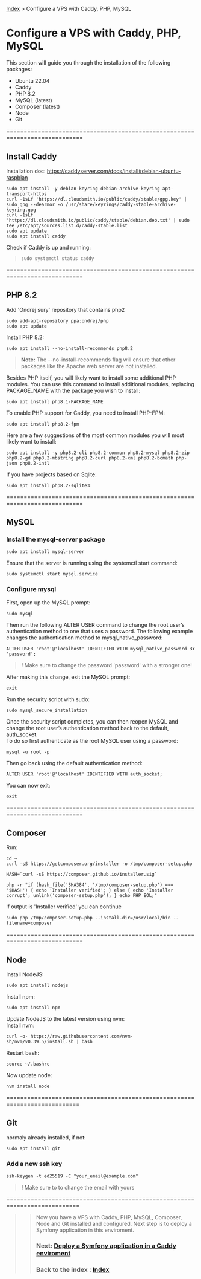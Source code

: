 [Index](../README.md) > Configure a VPS with Caddy, PHP, MySQL

# Configure a VPS with Caddy, PHP, MySQL

This section will guide you through the installation of the following packages:
- Ubuntu 22.04
- Caddy
- PHP 8.2
- MySQL (latest)
- Composer (latest)
- Node
- Git

============================================================================

## Install Caddy

Installation doc:
https://caddyserver.com/docs/install#debian-ubuntu-raspbian

```
sudo apt install -y debian-keyring debian-archive-keyring apt-transport-https
curl -1sLf 'https://dl.cloudsmith.io/public/caddy/stable/gpg.key' | sudo gpg --dearmor -o /usr/share/keyrings/caddy-stable-archive-keyring.gpg
curl -1sLf 'https://dl.cloudsmith.io/public/caddy/stable/debian.deb.txt' | sudo tee /etc/apt/sources.list.d/caddy-stable.list
sudo apt update
sudo apt install caddy
```

Check if Caddy is up and running:
>```sudo systemctl status caddy```

============================================================================

## PHP 8.2

Add 'Ondrej sury' repository that contains php2
```
sudo add-apt-repository ppa:ondrej/php
sudo apt update
```

Install PHP 8.2:
```
sudo apt install --no-install-recommends php8.2
```
> **Note:** The --no-install-recommends flag will ensure that other packages like the Apache web server are not installed.

Besides PHP itself, you will likely want to install some additional PHP modules. You can use this command to install additional modules, replacing PACKAGE_NAME with the package you wish to install:

```
sudo apt install php8.1-PACKAGE_NAME
```

To enable PHP support for Caddy, you need to install PHP-FPM:
```
sudo apt install php8.2-fpm
```

Here are a few suggestions of the most common modules you will most likely want to install:

```
sudo apt install -y php8.2-cli php8.2-common php8.2-mysql php8.2-zip php8.2-gd php8.2-mbstring php8.2-curl php8.2-xml php8.2-bcmath php-json php8.2-intl
```

If you have projects based on Sqlite:
```
sudo apt install php8.2-sqlite3
```

============================================================================

## MySQL

### Install the mysql-server package
```
sudo apt install mysql-server
```

Ensure that the server is running using the systemctl start command:
```
sudo systemctl start mysql.service
```

### Configure mysql

First, open up the MySQL prompt:
```
sudo mysql
```

Then run the following ALTER USER command to change the root user’s authentication method to one that uses a password. The following example changes the authentication method to mysql_native_password:
```
ALTER USER 'root'@'localhost' IDENTIFIED WITH mysql_native_password BY 'password';
```
> **!** Make sure to change the password 'password' with a stronger one!

After making this change, exit the MySQL prompt:
```
exit
```

Run the security script with sudo:
```
sudo mysql_secure_installation
```

Once the security script completes, you can then reopen MySQL and change the root user’s authentication method back to the default, auth_socket.<br>
To do so first authenticate as the root MySQL user using a password:
```
mysql -u root -p
```

Then go back using the default authentication method:
```
ALTER USER 'root'@'localhost' IDENTIFIED WITH auth_socket;
```

You can now exit:
```
exit
```

============================================================================

## Composer

Run:
```
cd ~
curl -sS https://getcomposer.org/installer -o /tmp/composer-setup.php
```

```
HASH=`curl -sS https://composer.github.io/installer.sig`
```

```
php -r "if (hash_file('SHA384', '/tmp/composer-setup.php') === '$HASH') { echo 'Installer verified'; } else { echo 'Installer corrupt'; unlink('composer-setup.php'); } echo PHP_EOL;"
```

if output is 'Installer verified' you can continue

```
sudo php /tmp/composer-setup.php --install-dir=/usr/local/bin --filename=composer
```

============================================================================

## Node

Install NodeJS:
```
sudo apt install nodejs
```

Install npm:
```
sudo apt install npm
```

Update NodeJS to the latest version using nvm:<br>
Install nvm:
```
curl -o- https://raw.githubusercontent.com/nvm-sh/nvm/v0.39.5/install.sh | bash
```

Restart bash:
```
source ~/.bashrc
```

Now update node:
```
nvm install node
```

===========================================================================

## Git

normaly already installed, if not:

```
sudo apt install git
```

### Add a new ssh key

```
ssh-keygen -t ed25519 -C "your_email@example.com"
```
> **!** Make sure to to change the email with yours

===========================================================================
>> Now you have a VPS with Caddy, PHP, MySQL, Composer, Node and Git installed and configured. Next step is to deploy a Symfony application in this enviroment.
>> ### Next: [Deploy a Symfony application in a Caddy enviroment](./deploy_symfony_caddy.md)
>> ### Back to the index : [Index](../README.md)
